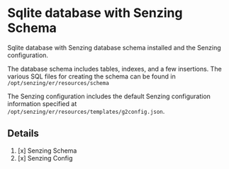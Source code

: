 # Sqlite database with Senzing Schema

Sqlite database with Senzing database schema installed and the Senzing configuration.

The database schema includes tables, indexes, and a few insertions.
The various SQL files for creating the schema can be found in
`/opt/senzing/er/resources/schema`

The Senzing configuration includes the default Senzing configuration information specified at
`/opt/senzing/er/resources/templates/g2config.json`.

## Details

1. [x] Senzing Schema
1. [x] Senzing Config
